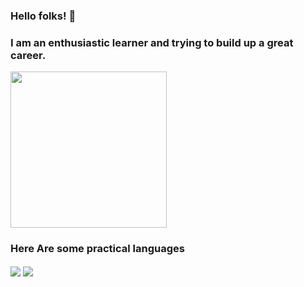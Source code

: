 ### Hello folks! 👋

<!--
**mrmiraz/mrmiraz** is a ✨ _special_ ✨ repository because its `README.md` (this file) appears on your GitHub profile.

Here are some ideas to get you started:

- 🔭 I’m currently working on ...
- 🌱 I’m currently learning ...
- 👯 I’m looking to collaborate on ...
- 🤔 I’m looking for help with ...
- 💬 Ask me about ...
- 📫 How to reach me: ...
- 😄 Pronouns: ...
- ⚡ Fun fact: ...
-->

### I am an enthusiastic learner and trying to build up a great career.

<img width = 250 src = "https://github-readme-stats.vercel.app/api?username=mrmiraz&theme=radical"/>

### Here Are some practical languages
<img align = "center" src = "https://github-readme-stats.vercel.app/api/top-langs/?username=mrmiraz&langs_count=8&theme=radical"/>

<img align="center" src="https://github-readme-stats.vercel.app/api/?username=mrmiraz&theme=<radical>" />


